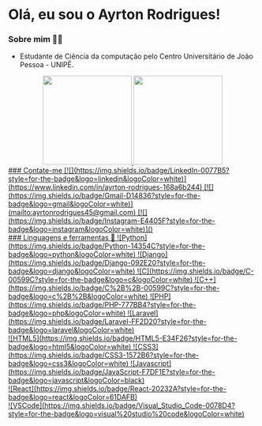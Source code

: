 # Olá, eu sou o Ayrton Rodrigues!
### Sobre mim 👨‍💻
- Estudante de Ciência da computação pelo Centro Universitário de João Pessoa - UNIPÊ.
<div align="center">
  <a href="https://github.com/AyrtonRZ">
  <img height="180em" src="https://github-readme-stats.vercel.app/api?username=AyrtonRZ&show_icons=true&theme=dracula&include_all_commits=true&count_private=true"/>
  <img height="180em" src="https://github-readme-stats.vercel.app/api/top-langs/?username=AyrtonRZ&layout=compact&langs_count=7&theme=dracula"/>
</div>
### Contate-me
[![](https://img.shields.io/badge/LinkedIn-0077B5?style=for-the-badge&logo=linkedin&logoColor=white)](https://www.linkedin.com/in/ayrton-rodrigues-168a6b244)
[![](https://img.shields.io/badge/Gmail-D14836?style=for-the-badge&logo=gmail&logoColor=white)](mailto:ayrtonrodrigues45@gmail.com)
[![](https://img.shields.io/badge/Instagram-E4405F?style=for-the-badge&logo=instagram&logoColor=white)]()
<br />
### Linguagens e ferramentas 🧰
![Python](https://img.shields.io/badge/Python-14354C?style=for-the-badge&logo=python&logoColor=white)
![Django](https://img.shields.io/badge/Django-092E20?style=for-the-badge&logo=django&logoColor=white)
![C](https://img.shields.io/badge/C-00599C?style=for-the-badge&logo=c&logoColor=white)
![C++](https://img.shields.io/badge/C%2B%2B-00599C?style=for-the-badge&logo=c%2B%2B&logoColor=white)
![PHP](https://img.shields.io/badge/PHP-777BB4?style=for-the-badge&logo=php&logoColor=white)
![Laravel](https://img.shields.io/badge/Laravel-FF2D20?style=for-the-badge&logo=laravel&logoColor=white)
<br />
![HTML5](https://img.shields.io/badge/HTML5-E34F26?style=for-the-badge&logo=html5&logoColor=white)
![CSS3](https://img.shields.io/badge/CSS3-1572B6?style=for-the-badge&logo=css3&logoColor=white)
![Javascript](https://img.shields.io/badge/JavaScript-F7DF1E?style=for-the-badge&logo=javascript&logoColor=black)
<br />
![React](https://img.shields.io/badge/React-20232A?style=for-the-badge&logo=react&logoColor=61DAFB)
<br />
![VSCode](https://img.shields.io/badge/Visual_Studio_Code-0078D4?style=for-the-badge&logo=visual%20studio%20code&logoColor=white)
